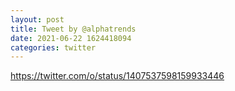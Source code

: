 ```yaml
--- 
layout: post 
title: Tweet by @alphatrends 
date: 2021-06-22 1624418094 
categories: twitter 
--- 
```

https://twitter.com/o/status/1407537598159933446